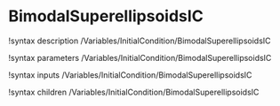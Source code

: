 <!-- MOOSE Documentation Stub: Remove this when content is added. -->

# BimodalSuperellipsoidsIC

!syntax description /Variables/InitialCondition/BimodalSuperellipsoidsIC

!syntax parameters /Variables/InitialCondition/BimodalSuperellipsoidsIC

!syntax inputs /Variables/InitialCondition/BimodalSuperellipsoidsIC

!syntax children /Variables/InitialCondition/BimodalSuperellipsoidsIC
